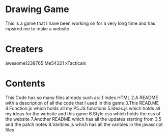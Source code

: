 # Drawing Game 
This is a game that I have been working on for a very long time and has inpsired me to make a website
# Creaters
awesome1238765
Me54321
xTacticalx
# Contents
This Code has so many files already such as:
1.Index.HTML
2.A README with a description of all the code that I used in this game
3.This READ.ME
4.Function.js which holds all my P5.JS functions
5.Ideas.js which holds all my ideas for the website and this game
6.Style.css which holds the css of the website
7.Another README which has all the updates starting from 3.5 and the patch notes
8.Varibles.js which has all the varibles in the javascript files